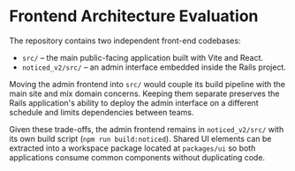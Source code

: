 # Frontend Architecture Evaluation

The repository contains two independent front-end codebases:

- `src/` – the main public-facing application built with Vite and React.
- `noticed_v2/src/` – an admin interface embedded inside the Rails project.

Moving the admin frontend into `src/` would couple its build pipeline with the
main site and mix domain concerns. Keeping them separate preserves the Rails
application's ability to deploy the admin interface on a different schedule and
limits dependencies between teams.

Given these trade-offs, the admin frontend remains in `noticed_v2/src/` with its
own build script (`npm run build:noticed`). Shared UI elements can be extracted
into a workspace package located at `packages/ui` so both applications consume
common components without duplicating code.
